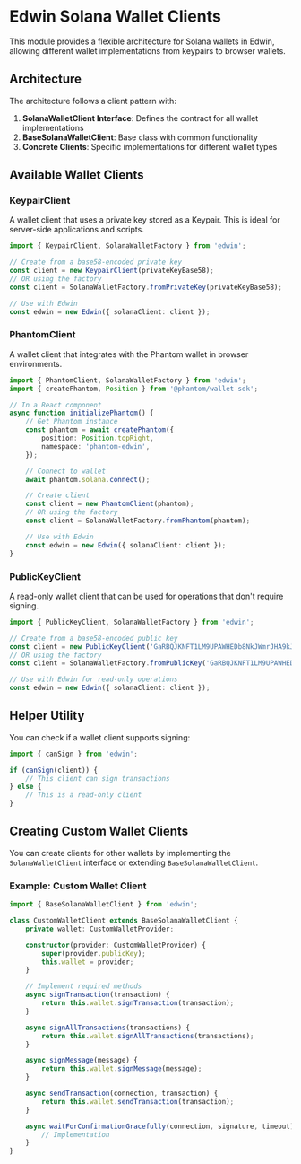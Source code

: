 # Edwin Solana Wallet Clients

This module provides a flexible architecture for Solana wallets in Edwin, allowing different wallet implementations from keypairs to browser wallets.

## Architecture

The architecture follows a client pattern with:

1. **SolanaWalletClient Interface**: Defines the contract for all wallet implementations
2. **BaseSolanaWalletClient**: Base class with common functionality
3. **Concrete Clients**: Specific implementations for different wallet types

## Available Wallet Clients

### KeypairClient

A wallet client that uses a private key stored as a Keypair. This is ideal for server-side applications and scripts.

```typescript
import { KeypairClient, SolanaWalletFactory } from 'edwin';

// Create from a base58-encoded private key
const client = new KeypairClient(privateKeyBase58);
// OR using the factory
const client = SolanaWalletFactory.fromPrivateKey(privateKeyBase58);

// Use with Edwin
const edwin = new Edwin({ solanaClient: client });
```

### PhantomClient

A wallet client that integrates with the Phantom wallet in browser environments.

```typescript
import { PhantomClient, SolanaWalletFactory } from 'edwin';
import { createPhantom, Position } from '@phantom/wallet-sdk';

// In a React component
async function initializePhantom() {
    // Get Phantom instance
    const phantom = await createPhantom({
        position: Position.topRight,
        namespace: 'phantom-edwin',
    });

    // Connect to wallet
    await phantom.solana.connect();

    // Create client
    const client = new PhantomClient(phantom);
    // OR using the factory
    const client = SolanaWalletFactory.fromPhantom(phantom);

    // Use with Edwin
    const edwin = new Edwin({ solanaClient: client });
}
```

### PublicKeyClient

A read-only wallet client that can be used for operations that don't require signing.

```typescript
import { PublicKeyClient, SolanaWalletFactory } from 'edwin';

// Create from a base58-encoded public key
const client = new PublicKeyClient('GaRBQJKNFT1LM9UPAWHEDb8NkJWmrJHA9kJvgXs1YGbk');
// OR using the factory
const client = SolanaWalletFactory.fromPublicKey('GaRBQJKNFT1LM9UPAWHEDb8NkJWmrJHA9kJvgXs1YGbk');

// Use with Edwin for read-only operations
const edwin = new Edwin({ solanaClient: client });
```

## Helper Utility

You can check if a wallet client supports signing:

```typescript
import { canSign } from 'edwin';

if (canSign(client)) {
    // This client can sign transactions
} else {
    // This is a read-only client
}
```

## Creating Custom Wallet Clients

You can create clients for other wallets by implementing the `SolanaWalletClient` interface or extending `BaseSolanaWalletClient`.

### Example: Custom Wallet Client

```typescript
import { BaseSolanaWalletClient } from 'edwin';

class CustomWalletClient extends BaseSolanaWalletClient {
    private wallet: CustomWalletProvider;

    constructor(provider: CustomWalletProvider) {
        super(provider.publicKey);
        this.wallet = provider;
    }

    // Implement required methods
    async signTransaction(transaction) {
        return this.wallet.signTransaction(transaction);
    }

    async signAllTransactions(transactions) {
        return this.wallet.signAllTransactions(transactions);
    }

    async signMessage(message) {
        return this.wallet.signMessage(message);
    }

    async sendTransaction(connection, transaction) {
        return this.wallet.sendTransaction(transaction);
    }

    async waitForConfirmationGracefully(connection, signature, timeout) {
        // Implementation
    }
}
```

